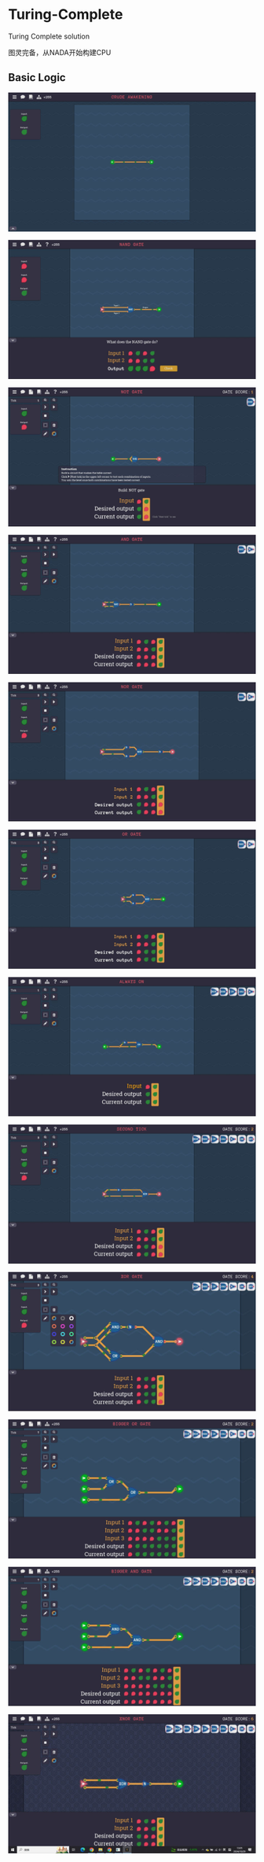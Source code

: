 # Turing-Complete
Turing Complete solution

图灵完备，从NADA开始构建CPU

## Basic Logic

![image](https://github.com/AdvelleAiolox/Turing-Complete/blob/main/Crude%20Awakening.JPG)

![image](https://github.com/AdvelleAiolox/Turing-Complete/blob/main/NAND%20Gate.JPG)

![image](https://github.com/AdvelleAiolox/Turing-Complete/blob/main/NOT%20Gate.JPG)

![image](https://github.com/AdvelleAiolox/Turing-Complete/blob/main/AND%20Gate.JPG)

![image](https://github.com/AdvelleAiolox/Turing-Complete/blob/main/NOR%20Gate.JPG)

![image](https://github.com/AdvelleAiolox/Turing-Complete/blob/main/OR%20Gate.JPG)

![image](https://github.com/AdvelleAiolox/Turing-Complete/blob/main/Always%20On.JPG)

![image](https://github.com/AdvelleAiolox/Turing-Complete/blob/main/Second%20Tick.JPG)

![image](https://github.com/AdvelleAiolox/Turing-Complete/blob/main/XOR%20Gate.JPG)

![image](https://github.com/AdvelleAiolox/Turing-Complete/blob/main/Bigger%20OR%20Gate.JPG)

![image](https://github.com/AdvelleAiolox/Turing-Complete/blob/main/Bigger%20AND%20Gate.JPG)

![image](https://github.com/AdvelleAiolox/Turing-Complete/blob/main/XNOR%20Gate.JPG)
